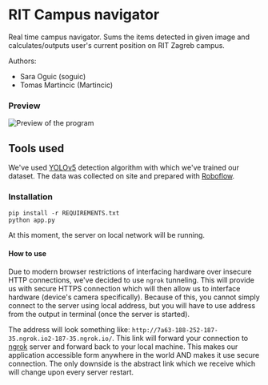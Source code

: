 # RIT Campus navigator
Real time campus navigator. Sums the items detected in given image and calculates/outputs user's current position on RIT Zagreb campus.

Authors:
  - Sara Oguic (soguic)
  - Tomas Martincic (Martincic)

### Preview

![Preview of the program](https://raw.githubusercontent.com/Martincic/ar-image-recognition/main/preview.gif)

## Tools used
We've used [YOLOv5](https://github.com/ultralytics/yolov5) detection algorithm with which we've trained our dataset. The data was collected on site and prepared with [Roboflow](https://roboflow.com/).

### Installation
```
pip install -r REQUIREMENTS.txt
python app.py
```
At this moment, the server on local network will be running. 

#### How to use 
Due to modern browser restrictions of interfacing hardware over insecure HTTP connections, we've decided to use `ngrok` tunneling. This will provide us with secure HTTPS connection which will then allow us to interface hardware (device's camera specifically). Because of this, you cannot simply connect to the server using local address, but you will have to use address from the output in terminal (once the server is started).

The address will look something like: `http://7a63-188-252-187-35.ngrok.io2-187-35.ngrok.io/`. This link will forward your connection to [ngrok](https://ngrok.com/) server and forward back to your local machine. This makes our application accessible form anywhere in the world AND makes it use secure connection. The only downside is the abstract link which we receive which will change upon every server restart.
